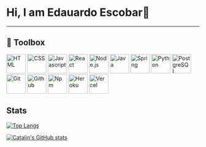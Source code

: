 # Hi, I am Edauardo Escobar👋

<!--
**EduarddoEscobar/EduarddoEscobar** is a ✨ _special_ ✨ repository because its `README.md` (this file) appears on your GitHub profile.
Here are some ideas to get you started:
- 🔭 I’m currently working on ...
- 🌱 I’m currently learning ...
- 👯 I’m looking to collaborate on ...
- 🤔 I’m looking for help with ...
- 💬 Ask me about ...
- 📫 How to reach me: ...
- 😄 Pronouns: ...
- ⚡ Fun fact: ...
-->

---
🧰 Toolbox
---
<img src="https://cdn.worldvectorlogo.com/logos/html-1.svg" alt="HTML" height="50" width="50" /> <img src="https://cdn.worldvectorlogo.com/logos/css-3.svg" alt="CSS" height="50" width="50" />
<img src="https://cdn.worldvectorlogo.com/logos/logo-javascript.svg" alt="Javascript" height="50"/>
<img src="https://cdn.worldvectorlogo.com/logos/react-2.svg" alt="React" height="50" />
<img src="https://cdn.worldvectorlogo.com/logos/nodejs-icon.svg" alt="Node.js" height="50" />
<img src="https://cdn.worldvectorlogo.com/logos/java-4.svg" alt="Java" height="50" />
<img src="https://cdn.worldvectorlogo.com/logos/spring-3.svg" alt="Spring" height="50" />
<img src="https://cdn.worldvectorlogo.com/logos/python-5.svg" alt="Python" height="50" />
<img src="https://cdn.worldvectorlogo.com/logos/postgresql.svg" alt="PostgreSQL" height="50" />
<img src="https://cdn.worldvectorlogo.com/logos/git.svg" alt="Git" height="50" />
<img src="https://cdn.worldvectorlogo.com/logos/github-icon-1.svg" alt="Github" height="50" />
<img src="https://cdn.worldvectorlogo.com/logos/npm.svg" alt="Npm" height="50" />
<img src="https://cdn.worldvectorlogo.com/logos/heroku-4.svg" alt="Heroku" height="50" />
<img src="https://cdn.worldvectorlogo.com/logos/vercel.svg" alt="Vercel" height="50" />

## Stats
[![Top Langs](https://github-readme-stats.vercel.app/api/top-langs/?username=eduarddoescobar&hide=html,css&theme=radical)](https://github.com/anuraghazra/github-readme-stats)

[![Catalin's GitHub stats](https://github-readme-stats.vercel.app/api?username=eduarddoescobar&theme=radical)](https://github.com/anuraghazra/github-readme-stats)
